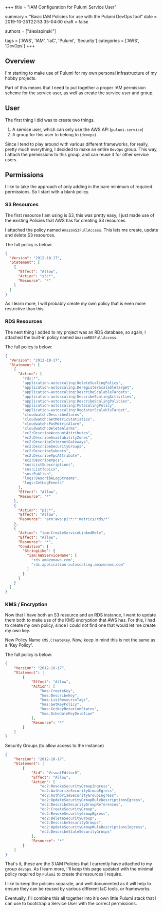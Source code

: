 +++
title = "IAM Configuration for Pulumi Service User"

summary = "Basic IAM Policies for use with the Pulumi DevOps tool"
date = 2019-10-25T22:53:35-04:00
draft = false

authors = ["alexlapinski"]

tags = ['AWS', 'IAM', 'IaC', 'Pulumi', 'Security']
categories = ['AWS', 'DevOps']
+++

## Overview
I'm starting to make use of Pulumi for my own personal infrastructure of my hobby projects.

Part of this means that I need to put together a proper IAM permission scheme for the service user, as well as create the service user and group.

## User
The first thing I did was to create two things.
1. A service user, which can only use the AWS API (```pulumi.service```)
2. A group for this user to belong to (```devops```)

Since I tend to play around with various different frameworks, for really, pretty much everything, I decided to make an entire ```DevOps``` group. This way, I attach the permissions to this group, and can reuse it for other service users.

## Permissions
I like to take the approach of only adding in the bare minimum of required permissions. So I start with a blank policy.

### S3 Resources
The first resource I am using is S3, this was pretty easy, I just made use of the existing Policies that AWS has for creating S3 resources.

I attached the policy named ```AmazonS3FullAccess```. This lets me create, update and delete S3 resources.

The full policy is below:
```json
{
  "Version": "2012-10-17",
  "Statement": [
    {
      "Effect": "Allow",
      "Action": "s3:*",
      "Resource": "*"
    }
  ]
}
```

As I learn more, I will probably create my own policy that is even more restrictive than this.

### RDS Resources
The next thing I added to my project was an RDS database, so again, I attached the built-in policy named ```AmazonRDSFullAccess```.

The full policy is below:
```json
{
  "Version": "2012-10-17",
  "Statement": [
    {
      "Action": [
        "rds:*",
        "application-autoscaling:DeleteScalingPolicy",
        "application-autoscaling:DeregisterScalableTarget",
        "application-autoscaling:DescribeScalableTargets",
        "application-autoscaling:DescribeScalingActivities",
        "application-autoscaling:DescribeScalingPolicies",
        "application-autoscaling:PutScalingPolicy",
        "application-autoscaling:RegisterScalableTarget",
        "cloudwatch:DescribeAlarms",
        "cloudwatch:GetMetricStatistics",
        "cloudwatch:PutMetricAlarm",
        "cloudwatch:DeleteAlarms",
        "ec2:DescribeAccountAttributes",
        "ec2:DescribeAvailabilityZones",
        "ec2:DescribeInternetGateways",
        "ec2:DescribeSecurityGroups",
        "ec2:DescribeSubnets",
        "ec2:DescribeVpcAttribute",
        "ec2:DescribeVpcs",
        "sns:ListSubscriptions",
        "sns:ListTopics",
        "sns:Publish",
        "logs:DescribeLogStreams",
        "logs:GetLogEvents"
      ],
      "Effect": "Allow",
      "Resource": "*"
    },
    {
      "Action": "pi:*",
      "Effect": "Allow",
      "Resource": "arn:aws:pi:*:*:metrics/rds/*"
    },
    {
      "Action": "iam:CreateServiceLinkedRole",
      "Effect": "Allow",
      "Resource": "*",
      "Condition": {
        "StringLike": {
          "iam:AWSServiceName": [
            "rds.amazonaws.com",
            "rds.application-autoscaling.amazonaws.com"
          ]
        }
      }
    }
  ]
}
```

### KMS / Encryption
Now that I have both an S3 resource and an RDS instance, I want to update them both to make use of the KMS encryption that AWS has. For this, I had to create my own policy, since I could not find one that would let me create my own key.

New Policy Name ```KMS.CreateKey```. Now, keep in mind this is not the same as a 'Key Policy'.

The full policy is below:
```json
{
    "Version": "2012-10-17",
    "Statement": [
        {
            "Effect": "Allow",
            "Action": [
                "kms:CreateKey",
                "kms:DescribeKey",
                "kms:ListResourceTags",
                "kms:GetKeyPolicy",
                "kms:GetKeyRotationStatus",
                "kms:ScheduleKeyDeletion"
            ],
            "Resource": "*"
        }
    ]
}
```

Security Groups (to allow access to the Instance)
```json
{
    "Version": "2012-10-17",
    "Statement": [
        {
            "Sid": "VisualEditor0",
            "Effect": "Allow",
            "Action": [
                "ec2:RevokeSecurityGroupIngress",
                "ec2:AuthorizeSecurityGroupEgress",
                "ec2:AuthorizeSecurityGroupIngress",
                "ec2:UpdateSecurityGroupRuleDescriptionsEgress",
                "ec2:DescribeSecurityGroupReferences",
                "ec2:CreateSecurityGroup",
                "ec2:RevokeSecurityGroupEgress",
                "ec2:DeleteSecurityGroup",
                "ec2:DescribeSecurityGroups",
                "ec2:UpdateSecurityGroupRuleDescriptionsIngress",
                "ec2:DescribeStaleSecurityGroups"
            ],
            "Resource": "*"
        }
    ]
}
```

That's it, these are the 3 IAM Policies that I currently have attached to my group ```devops```. As I learn more, I'll keep this page updated with the minimal policy required by ```Pulumi``` to create the resources I require.

I like to keep the policies separate, and well documented as it will help to ensure they can be reused by various different IaC tools, or frameworks.

Eventually, I'll combine this all together into it's own little Pulumi stack that I can use to bootstrap a Service User with the correct permissions.